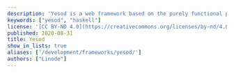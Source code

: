 ```yaml
---
description: 'Yesod is a web framework based on the purely functional programming language Haskell. It is designed for productive development of type-safe, RESTful apps.'
keywords: ["yesod", "haskell"]
license: '[CC BY-ND 4.0](https://creativecommons.org/licenses/by-nd/4.0)'
published: 2020-08-31
title: Yesod
show_in_lists: true
aliases: ['/development/frameworks/yesod/']
authors: ["Linode"]
---
```


